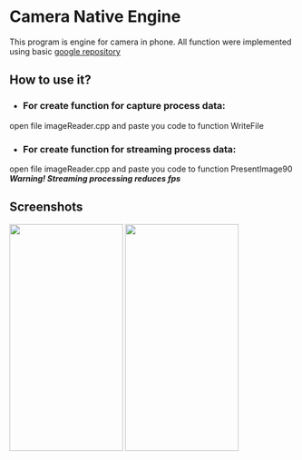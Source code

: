 # Camera Native Engine

This program is engine for camera in phone.
All function were implemented using basic [google repository](https://github.com/googlesamples/android-ndk/tree/master/camera) 

## How to use it?

* ### For create function for capture process data:
open file imageReader.cpp and paste you code to function WriteFile
* ### For create function for streaming process data:
open file imageReader.cpp and paste you code to function PresentImage90
***Warning! Streaming processing reduces fps***

## Screenshots
<img src="https://github.com/Viktorovich21/CameraNative/blob/master/screenshot/Screenshot_1.png" alt="" data-canonical-src="https://github.com/Viktorovich21/CameraNative/blob/master/screenshot/Screenshot_1.png" width="200" height="400" />
<img src="https://github.com/Viktorovich21/CameraNative/blob/master/screenshot/Screenshot_2.png" alt="" data-canonical-src="https://github.com/Viktorovich21/CameraNative/blob/master/screenshot/Screenshot_1.png" width="200" height="400" />
